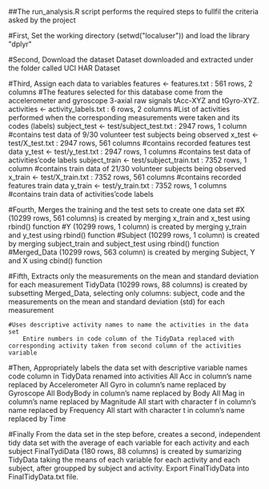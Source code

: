 

##The run_analysis.R script performs the required steps to fullfil the criteria asked by the project 

#First, Set the working directory (setwd("localuser")) and load the library "dplyr"

#Second, Download the dataset
        Dataset downloaded and extracted under the folder called UCI HAR Dataset

#Third, Assign each data to variables
        features <- features.txt : 561 rows, 2 columns
        #The features selected for this database come from the accelerometer and gyroscope 3-axial raw signals tAcc-XYZ and tGyro-XYZ.
        activities <- activity_labels.txt : 6 rows, 2 columns
        #List of activities performed when the corresponding measurements were taken and its codes (labels)
        subject_test <- test/subject_test.txt : 2947 rows, 1 column
        #contains test data of 9/30 volunteer test subjects being observed
        x_test <- test/X_test.txt : 2947 rows, 561 columns
        #contains recorded features test data
        y_test <- test/y_test.txt : 2947 rows, 1 columns
        #contains test data of activities’code labels
        subject_train <- test/subject_train.txt : 7352 rows, 1 column
        #contains train data of 21/30 volunteer subjects being observed
        x_train <- test/X_train.txt : 7352 rows, 561 columns
        #contains recorded features train data
        y_train <- test/y_train.txt : 7352 rows, 1 columns
        #contains train data of activities’code labels

#Fourth, Merges the training and the test sets to create one data set
        #X (10299 rows, 561 columns) is created by merging x_train and x_test using rbind() function
        #Y (10299 rows, 1 column) is created by merging y_train and y_test using rbind() function
        #Subject (10299 rows, 1 column) is created by merging subject_train and subject_test using rbind() function
        #Merged_Data (10299 rows, 563 column) is created by merging Subject, Y and X using cbind() function

#Fifth, Extracts only the measurements on the mean and standard deviation for each measurement
        TidyData (10299 rows, 88 columns) is created by subsetting Merged_Data, selecting only columns: subject, code and the measurements on the mean and standard deviation (std) for each measurement

    #Uses descriptive activity names to name the activities in the data set
        Entire numbers in code column of the TidyData replaced with corresponding activity taken from second column of the activities variable

#Then, Appropriately labels the data set with descriptive variable names
        code column in TidyData renamed into activities
        All Acc in column’s name replaced by Accelerometer
        All Gyro in column’s name replaced by Gyroscope
        All BodyBody in column’s name replaced by Body
        All Mag in column’s name replaced by Magnitude
        All start with character f in column’s name replaced by Frequency
        All start with character t in column’s name replaced by Time

 #Finally From the data set in the step before, creates a second, independent tidy data set with the average of each variable for each activity and each subject
        FinalTydiData (180 rows, 88 columns) is created by sumarizing TidyData taking the means of each variable for each activity and each subject, after groupped by subject and activity.
        Export FinalTidyData into FinalTidyData.txt file.

